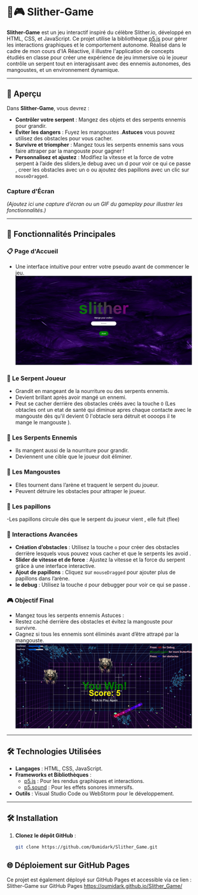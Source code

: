 # 🐍🎮 Slither-Game  

**Slither-Game** est un jeu interactif inspiré du célèbre Slither.io, développé en HTML, CSS, et JavaScript. Ce projet utilise la bibliothèque [p5.js](https://p5js.org/) pour gérer les interactions graphiques et le comportement autonome. Réalisé dans le cadre de mon cours d'IA Réactive, il illustre l'application de concepts étudiés en classe pour créer une expérience de jeu immersive où le joueur contrôle un serpent tout en interagissant avec des ennemis autonomes, des mangoustes, et un environnement dynamique.  

---

## 🌟 Aperçu  

Dans **Slither-Game**, vous devrez :  
- **Contrôler votre serpent** : Mangez des objets et des serpents ennemis pour grandir.  
- **Éviter les dangers** : Fuyez les mangoustes .**Astuces** vous pouvez utilisez des obstacles pour vous cacher.  
- **Survivre et triompher** : Mangez tous les serpents ennemis sans vous faire attraper par la mangouste pour gagner !  
- **Personnalisez et ajustez** : Modifiez la vitesse et la force de votre serpent à l’aide des sliders,le debug avec un d pour voir ce qui ce passe , creer les obstacles avec un o ou ajoutez des papillons avec un clic sur `mouseDragged`.  

### Capture d'Écran  
*(Ajoutez ici une capture d’écran ou un GIF du gameplay pour illustrer les fonctionnalités.)*  

---

## 🚀 Fonctionnalités Principales  
### 📋 **Page d'Accueil**  
- Une interface intuitive pour entrer votre pseudo avant de commencer le jeu. 
![alt text](image.png)

### 🐍 **Le Serpent Joueur**  
- Grandit en mangeant de la nourriture ou des serpents ennemis.  
- Devient brillant après avoir mangé un ennemi.  
- Peut se cacher derrière des obstacles créés avec la touche `O` (Les obtacles ont un etat de santé qui diminue apres chaque contacte avec le mangouste dès qu'il devient 0 l'obtacle sera détruit et oooops il te mange le mangouste ).  

### 🐍 **Les Serpents Ennemis**  
- Ils mangent aussi de la nourriture pour grandir.  
- Deviennent une cible que le joueur doit éliminer.  

### 🦴 **Les Mangoustes**  
- Elles tournent dans l’arène et traquent le serpent du joueur.  
- Peuvent détruire les obstacles pour attraper le joueur.  
### 🦴 **Les papillons**
-Les papillons circule dès que le serpent du joueur vient , elle fuit (flee) 

### 🌟 **Interactions Avancées**  
- **Création d’obstacles** : Utilisez la touche `o` pour créer des obstacles derrière lesquels vous pouvez vous cacher et que le serpents les avoid .  
- **Slider de vitesse et de force** : Ajustez la vitesse et la force du serpent grâce à une interface interactive.  
- **Ajout de papillons** : Cliquez sur `mouseDragged` pour ajouter plus de papillons dans l’arène.  
- **le debug** : Utilisez la touche `d` pour debugger pour voir ce qui se passe .  
### 🎮 **Objectif Final**  
- Mangez tous les serpents ennemis
  Astuces :
- Restez caché derrière des obstacles et évitez la mangouste pour survivre.  
- Gagnez si tous les ennemis sont éliminés avant d’être attrapé par la mangouste. 
![alt text](Victoire.jpg)

---

## 🛠️ Technologies Utilisées  

- **Langages** : HTML, CSS, JavaScript.  
- **Frameworks et Bibliothèques** :  
  - [p5.js](https://p5js.org/) : Pour les rendus graphiques et interactions.  
  - [p5.sound](https://p5js.org/reference/#/libraries/p5.sound) : Pour les effets sonores immersifs.  
- **Outils** : Visual Studio Code ou WebStorm pour le développement.  

---

## 🛠️ Installation  

1. **Clonez le dépôt GitHub** :  
   ```bash
   git clone https://github.com/Oumidark/Slither_Game.git
   

##  🌐 Déploiement sur GitHub Pages
Ce projet est également déployé sur GitHub Pages et accessible via ce lien :
Slither-Game sur GitHub Pages
https://oumidark.github.io/Slither_Game/